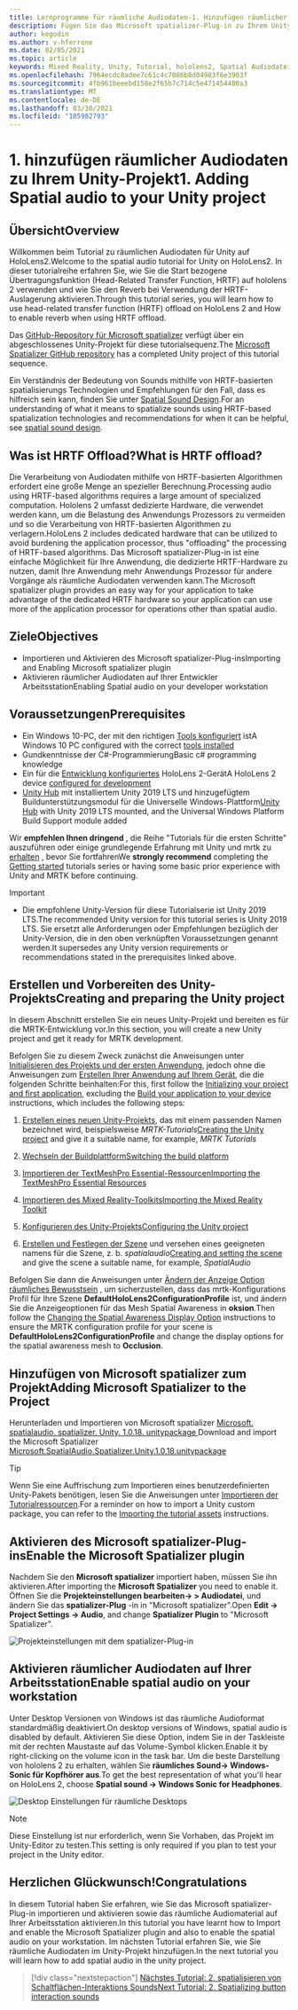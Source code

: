 ```yaml
---
title: Lernprogramme für räumliche Audiodaten-1. Hinzufügen räumlicher Audiodaten zu Ihrem Projekt
description: Fügen Sie das Microsoft spatializer-Plug-in zu Ihrem Unity-Projekt hinzu, um auf hololens 2 HRTF Hardware Offload zuzugreifen.
author: kegodin
ms.author: v-hferrone
ms.date: 02/05/2021
ms.topic: article
keywords: Mixed Reality, Unity, Tutorial, hololens2, Spatial Audiodatei, mrtk, Mixed Reality Toolkit, UWP, Windows 10, HRTF, Head-Related Transfer Function, Reverb, Microsoft spatializer
ms.openlocfilehash: 7964ecdc8adee7c61c4c7086b8d04983f6e3903f
ms.sourcegitcommit: 4fb961beeebd158e2f65b7c714c5e471454400a3
ms.translationtype: MT
ms.contentlocale: de-DE
ms.lasthandoff: 03/30/2021
ms.locfileid: "105982793"
---
```

# <a name="1-adding-spatial-audio-to-your-unity-project"></a><span data-ttu-id="5e9d7-105">1. hinzufügen räumlicher Audiodaten zu Ihrem Unity-Projekt</span><span class="sxs-lookup"><span data-stu-id="5e9d7-105">1. Adding Spatial audio to your Unity project</span></span>

## <a name="overview"></a><span data-ttu-id="5e9d7-106">Übersicht</span><span class="sxs-lookup"><span data-stu-id="5e9d7-106">Overview</span></span>

<span data-ttu-id="5e9d7-107">Willkommen beim Tutorial zu räumlichen Audiodaten für Unity auf HoloLens2.</span><span class="sxs-lookup"><span data-stu-id="5e9d7-107">Welcome to the spatial audio tutorial for Unity on HoloLens2.</span></span> <span data-ttu-id="5e9d7-108">In dieser tutorialreihe erfahren Sie, wie Sie die Start bezogene Übertragungsfunktion (Head-Related Transfer Function, HRTF) auf hololens 2 verwenden und wie Sie den Reverb bei Verwendung der HRTF-Auslagerung aktivieren.</span><span class="sxs-lookup"><span data-stu-id="5e9d7-108">Through this tutorial series, you will learn how to use head-related transfer function (HRTF) offload on HoloLens 2 and How to enable reverb when using HRTF offload.</span></span>

<span data-ttu-id="5e9d7-109">Das [GitHub-Repository für Microsoft spatializer](https://github.com/microsoft/spatialaudio-unity) verfügt über ein abgeschlossenes Unity-Projekt für diese tutorialsequenz.</span><span class="sxs-lookup"><span data-stu-id="5e9d7-109">The [Microsoft Spatializer GitHub repository](https://github.com/microsoft/spatialaudio-unity) has a completed Unity project of this tutorial sequence.</span></span>

<span data-ttu-id="5e9d7-110">Ein Verständnis der Bedeutung von Sounds mithilfe von HRTF-basierten spatialisierungs Technologien und Empfehlungen für den Fall, dass es hilfreich sein kann, finden Sie unter [Spatial Sound Design](/windows/mixed-reality/spatial-sound-design).</span><span class="sxs-lookup"><span data-stu-id="5e9d7-110">For an understanding of what it means to spatialize sounds using HRTF-based spatialization technologies and recommendations for when it can be helpful, see [spatial sound design](/windows/mixed-reality/spatial-sound-design).</span></span>

## <a name="what-is-hrtf-offload"></a><span data-ttu-id="5e9d7-111">Was ist HRTF Offload?</span><span class="sxs-lookup"><span data-stu-id="5e9d7-111">What is HRTF offload?</span></span>

<span data-ttu-id="5e9d7-112">Die Verarbeitung von Audiodaten mithilfe von HRTF-basierten Algorithmen erfordert eine große Menge an spezieller Berechnung.</span><span class="sxs-lookup"><span data-stu-id="5e9d7-112">Processing audio using HRTF-based algorithms requires a large amount of specialized computation.</span></span> <span data-ttu-id="5e9d7-113">Hololens 2 umfasst dedizierte Hardware, die verwendet werden kann, um die Belastung des Anwendungs Prozessors zu vermeiden und so die Verarbeitung von HRTF-basierten Algorithmen zu verlagern.</span><span class="sxs-lookup"><span data-stu-id="5e9d7-113">HoloLens 2 includes dedicated hardware that can be utilized to avoid burdening the application processor, thus "offloading" the processing of HRTF-based algorithms.</span></span>  <span data-ttu-id="5e9d7-114">Das Microsoft spatializer-Plug-in ist eine einfache Möglichkeit für Ihre Anwendung, die dedizierte HRTF-Hardware zu nutzen, damit Ihre Anwendung mehr Anwendungs Prozessor für andere Vorgänge als räumliche Audiodaten verwenden kann.</span><span class="sxs-lookup"><span data-stu-id="5e9d7-114">The Microsoft spatializer plugin provides an easy way for your application to take advantage of the dedicated HRTF hardware so your application can use more of the application processor for operations other than spatial audio.</span></span>

## <a name="objectives"></a><span data-ttu-id="5e9d7-115">Ziele</span><span class="sxs-lookup"><span data-stu-id="5e9d7-115">Objectives</span></span>

* <span data-ttu-id="5e9d7-116">Importieren und Aktivieren des Microsoft spatializer-Plug-ins</span><span class="sxs-lookup"><span data-stu-id="5e9d7-116">Importing and Enabling Microsoft spatializer plugin</span></span>
* <span data-ttu-id="5e9d7-117">Aktivieren räumlicher Audiodaten auf Ihrer Entwickler Arbeitsstation</span><span class="sxs-lookup"><span data-stu-id="5e9d7-117">Enabling Spatial audio on your developer workstation</span></span>

## <a name="prerequisites"></a><span data-ttu-id="5e9d7-118">Voraussetzungen</span><span class="sxs-lookup"><span data-stu-id="5e9d7-118">Prerequisites</span></span>

* <span data-ttu-id="5e9d7-119">Ein Windows 10-PC, der mit den richtigen [Tools konfiguriert](../../install-the-tools.md) ist</span><span class="sxs-lookup"><span data-stu-id="5e9d7-119">A Windows 10 PC configured with the correct [tools installed](../../install-the-tools.md)</span></span>
* <span data-ttu-id="5e9d7-120">Gundkenntnisse der C#-Programmierung</span><span class="sxs-lookup"><span data-stu-id="5e9d7-120">Basic c# programming knowledge</span></span>
* <span data-ttu-id="5e9d7-121">Ein für die [Entwicklung konfiguriertes](../../platform-capabilities-and-apis/using-visual-studio.md#enabling-developer-mode) HoloLens 2-Gerät</span><span class="sxs-lookup"><span data-stu-id="5e9d7-121">A HoloLens 2 device [configured for development](../../platform-capabilities-and-apis/using-visual-studio.md#enabling-developer-mode)</span></span>
* <span data-ttu-id="5e9d7-122"><a href="https://docs.unity3d.com/Manual/GettingStartedInstallingHub.html" target="_blank">Unity Hub</a> mit installiertem Unity 2019 LTS und hinzugefügtem Buildunterstützungsmodul für die Universelle Windows-Plattform</span><span class="sxs-lookup"><span data-stu-id="5e9d7-122"><a href="https://docs.unity3d.com/Manual/GettingStartedInstallingHub.html" target="_blank">Unity Hub</a> with Unity 2019 LTS mounted, and the Universal Windows Platform Build Support module added</span></span>

<span data-ttu-id="5e9d7-123">Wir **empfehlen Ihnen dringend** , die Reihe "Tutorials für die ersten Schritte" auszuführen oder einige grundlegende Erfahrung mit Unity und mrtk zu [erhalten](mr-learning-base-01.md) , bevor Sie fortfahren</span><span class="sxs-lookup"><span data-stu-id="5e9d7-123">We **strongly recommend** completing the [Getting started](mr-learning-base-01.md) tutorials series or having some basic prior experience with Unity and MRTK before continuing.</span></span>

> [!IMPORTANT]
>
> * <span data-ttu-id="5e9d7-124">Die empfohlene Unity-Version für diese Tutorialserie ist Unity 2019 LTS.</span><span class="sxs-lookup"><span data-stu-id="5e9d7-124">The recommended Unity version for this tutorial series is Unity 2019 LTS.</span></span> <span data-ttu-id="5e9d7-125">Sie ersetzt alle Anforderungen oder Empfehlungen bezüglich der Unity-Version, die in den oben verknüpften Voraussetzungen genannt werden.</span><span class="sxs-lookup"><span data-stu-id="5e9d7-125">It supersedes any Unity version requirements or recommendations stated in the prerequisites linked above.</span></span>

## <a name="creating-and-preparing-the-unity-project"></a><span data-ttu-id="5e9d7-126">Erstellen und Vorbereiten des Unity-Projekts</span><span class="sxs-lookup"><span data-stu-id="5e9d7-126">Creating and preparing the Unity project</span></span>

<span data-ttu-id="5e9d7-127">In diesem Abschnitt erstellen Sie ein neues Unity-Projekt und bereiten es für die MRTK-Entwicklung vor.</span><span class="sxs-lookup"><span data-stu-id="5e9d7-127">In this section, you will create a new Unity project and get it ready for MRTK development.</span></span>

<span data-ttu-id="5e9d7-128">Befolgen Sie zu diesem Zweck zunächst die Anweisungen unter [Initialisieren des Projekts und der ersten Anwendung](mr-learning-base-02.md), jedoch ohne die Anweisungen zum [Erstellen Ihrer Anwendung auf Ihrem Gerät](mr-learning-base-02.md#building-your-application-to-your-hololens-2), die die folgenden Schritte beinhalten:</span><span class="sxs-lookup"><span data-stu-id="5e9d7-128">For this, first follow the [Initializing your project and first application](mr-learning-base-02.md), excluding the [Build your application to your device](mr-learning-base-02.md#building-your-application-to-your-hololens-2) instructions, which includes the following steps:</span></span>

1. <span data-ttu-id="5e9d7-129">[Erstellen eines neuen Unity-Projekts](mr-learning-base-02.md#creating-the-unity-project), das mit einem passenden Namen bezeichnet wird, beispielsweise *MRTK-Tutorials*</span><span class="sxs-lookup"><span data-stu-id="5e9d7-129">[Creating the Unity project](mr-learning-base-02.md#creating-the-unity-project) and give it a suitable name, for example, *MRTK Tutorials*</span></span>

1. [<span data-ttu-id="5e9d7-130">Wechseln der Buildplattform</span><span class="sxs-lookup"><span data-stu-id="5e9d7-130">Switching the build platform</span></span>](mr-learning-base-02.md#configuring-the-unity-project)

1. [<span data-ttu-id="5e9d7-131">Importieren der TextMeshPro Essential-Ressourcen</span><span class="sxs-lookup"><span data-stu-id="5e9d7-131">Importing the TextMeshPro Essential Resources</span></span>](mr-learning-base-02.md#importing-the-textmeshpro-essential-resources)

1. [<span data-ttu-id="5e9d7-132">Importieren des Mixed Reality-Toolkits</span><span class="sxs-lookup"><span data-stu-id="5e9d7-132">Importing the Mixed Reality Toolkit</span></span>](mr-learning-base-02.md#importing-the-mixed-reality-toolkit)

1. [<span data-ttu-id="5e9d7-133">Konfigurieren des Unity-Projekts</span><span class="sxs-lookup"><span data-stu-id="5e9d7-133">Configuring the Unity project</span></span>](mr-learning-base-02.md#configuring-the-unity-project)

1. <span data-ttu-id="5e9d7-134">[Erstellen und Festlegen der Szene](mr-learning-base-02.md#creating-and-configuring-the-scene) und versehen eines geeigneten namens für die Szene, z. b. *spatialaudio*</span><span class="sxs-lookup"><span data-stu-id="5e9d7-134">[Creating and setting the scene](mr-learning-base-02.md#creating-and-configuring-the-scene) and give the scene a suitable name, for example, *SpatialAudio*</span></span>

<span data-ttu-id="5e9d7-135">Befolgen Sie dann die Anweisungen unter [Ändern der Anzeige Option räumliches Bewusstsein](mr-learning-base-03.md#changing-the-spatial-awareness-display-option) , um sicherzustellen, dass das mrtk-Konfigurations Profil für Ihre Szene **DefaultHoloLens2ConfigurationProfile** ist, und ändern Sie die Anzeigeoptionen für das Mesh Spatial Awareness in **oksion**.</span><span class="sxs-lookup"><span data-stu-id="5e9d7-135">Then follow the [Changing the Spatial Awareness Display Option](mr-learning-base-03.md#changing-the-spatial-awareness-display-option) instructions to ensure the MRTK configuration profile for your scene is **DefaultHoloLens2ConfigurationProfile** and change the display options for the spatial awareness mesh to **Occlusion**.</span></span>

## <a name="adding-microsoft-spatializer-to-the-project"></a><span data-ttu-id="5e9d7-136">Hinzufügen von Microsoft spatializer zum Projekt</span><span class="sxs-lookup"><span data-stu-id="5e9d7-136">Adding Microsoft Spatializer to the Project</span></span>

<span data-ttu-id="5e9d7-137">Herunterladen und Importieren von Microsoft spatializer  <a href="https://github.com/microsoft/spatialaudio-unity/releases/download/v1.0.18/Microsoft.SpatialAudio.Spatializer.Unity.1.0.18.unitypackage" target="_blank">Microsoft. spatialaudio. spatializer. Unity. 1.0.18. unitypackage </a></span><span class="sxs-lookup"><span data-stu-id="5e9d7-137">Download and import the Microsoft Spatializer  <a href="https://github.com/microsoft/spatialaudio-unity/releases/download/v1.0.18/Microsoft.SpatialAudio.Spatializer.Unity.1.0.18.unitypackage" target="_blank">Microsoft.SpatialAudio.Spatializer.Unity.1.0.18.unitypackage </a></span></span>

>[!TIP]
> <span data-ttu-id="5e9d7-138">Wenn Sie eine Auffrischung zum Importieren eines benutzerdefinierten Unity-Pakets benötigen, lesen Sie die Anweisungen unter [Importieren der Tutorialressourcen](mr-learning-base-02.md#importing-the-tutorial-assets).</span><span class="sxs-lookup"><span data-stu-id="5e9d7-138">For a reminder on how to import a Unity custom package, you can refer to the [Importing the tutorial assets](mr-learning-base-02.md#importing-the-tutorial-assets) instructions.</span></span>

## <a name="enable-the-microsoft-spatializer-plugin"></a><span data-ttu-id="5e9d7-139">Aktivieren des Microsoft spatializer-Plug-ins</span><span class="sxs-lookup"><span data-stu-id="5e9d7-139">Enable the Microsoft Spatializer plugin</span></span>

<span data-ttu-id="5e9d7-140">Nachdem Sie den **Microsoft spatializer** importiert haben, müssen Sie ihn aktivieren.</span><span class="sxs-lookup"><span data-stu-id="5e9d7-140">After importing the **Microsoft Spatializer** you need to enable it.</span></span> <span data-ttu-id="5e9d7-141">Öffnen Sie die **Projekteinstellungen bearbeiten-> > Audiodatei**, und ändern Sie das **spatializer-Plug** -in in "Microsoft spatializer".</span><span class="sxs-lookup"><span data-stu-id="5e9d7-141">Open **Edit -> Project Settings -> Audio**, and change **Spatializer Plugin** to "Microsoft Spatializer".</span></span>

![Projekteinstellungen mit dem spatializer-Plug-in](images/spatial-audio/spatial-audio-01-section3-step1-1.png)

## <a name="enable-spatial-audio-on-your-workstation"></a><span data-ttu-id="5e9d7-143">Aktivieren räumlicher Audiodaten auf Ihrer Arbeitsstation</span><span class="sxs-lookup"><span data-stu-id="5e9d7-143">Enable spatial audio on your workstation</span></span>

<span data-ttu-id="5e9d7-144">Unter Desktop Versionen von Windows ist das räumliche Audioformat standardmäßig deaktiviert.</span><span class="sxs-lookup"><span data-stu-id="5e9d7-144">On desktop versions of Windows, spatial audio is disabled by default.</span></span> <span data-ttu-id="5e9d7-145">Aktivieren Sie diese Option, indem Sie in der Taskleiste mit der rechten Maustaste auf das Volume-Symbol klicken.</span><span class="sxs-lookup"><span data-stu-id="5e9d7-145">Enable it by right-clicking on the volume icon in the task bar.</span></span> <span data-ttu-id="5e9d7-146">Um die beste Darstellung von hololens 2 zu erhalten, wählen Sie **räumliches Sound-> Windows-Sonic für Kopfhörer aus**.</span><span class="sxs-lookup"><span data-stu-id="5e9d7-146">To get the best representation of what you'll hear on HoloLens 2, choose **Spatial sound -> Windows Sonic for Headphones**.</span></span>

![Desktop Einstellungen für räumliche Desktops](images/spatial-audio/spatial-audio-01-section4-step1-1.png)

> [!NOTE]
> <span data-ttu-id="5e9d7-148">Diese Einstellung ist nur erforderlich, wenn Sie Vorhaben, das Projekt im Unity-Editor zu testen.</span><span class="sxs-lookup"><span data-stu-id="5e9d7-148">This setting is only required if you plan to test your project in the Unity editor.</span></span>

## <a name="congratulations"></a><span data-ttu-id="5e9d7-149">Herzlichen Glückwunsch!</span><span class="sxs-lookup"><span data-stu-id="5e9d7-149">Congratulations</span></span>

<span data-ttu-id="5e9d7-150">In diesem Tutorial haben Sie erfahren, wie Sie das Microsoft spatializer-Plug-in importieren und aktivieren sowie das räumliche Audiomaterial auf Ihrer Arbeitsstation aktivieren.</span><span class="sxs-lookup"><span data-stu-id="5e9d7-150">In this tutorial you have learnt how to Import and enable the Microsoft Spatializer plugin and also to enable the spatial audio on your workstation.</span></span>
<span data-ttu-id="5e9d7-151">Im nächsten Tutorial erfahren Sie, wie Sie räumliche Audiodaten im Unity-Projekt hinzufügen.</span><span class="sxs-lookup"><span data-stu-id="5e9d7-151">In the next tutorial you will learn how to add spatial audio in the unity project.</span></span>

> [!div class="nextstepaction"]
> [<span data-ttu-id="5e9d7-152">Nächstes Tutorial: 2. spatialisieren von Schaltflächen-Interaktions Sounds</span><span class="sxs-lookup"><span data-stu-id="5e9d7-152">Next Tutorial: 2. Spatializing button interaction sounds</span></span>](unity-spatial-audio-ch2.md)
